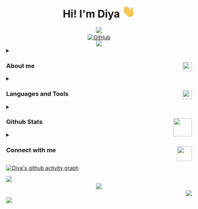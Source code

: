 <div align="center">

# Hi! I'm Diya <img width="35" src="https://github.com/1999AZZAR/1999AZZAR/blob/main/resources/img/waving.gif">
</div>
<div align="center"><img src="https://readme-typing-svg.herokuapp.com?color=2234AE&size=25&center=true&vCenter=true&width=450&height=30&lines=Welcome+to+my+profile...;Glad+to+see+you+here!"/>
</div>


<div  align="center" >
<a href="https://github.com/DiyaVj"><img src="https://img.shields.io/github/followers/PluckyPrecious.svg?label=GitHub&style=social" alt="GitHub"></a>
</div>

<div align="center">
<img src="https://media.giphy.com/media/VgCDAzcKvsR6OM0uWg/giphy.gif" width="50" />
</div>

<details>
<summary>
 <h3><a target="blank"><img align="right" src="https://media0.giphy.com/media/jtuOf0aupRzC6Odqtp/giphy.gif?cid=ecf05e47cdogpsnracr8e08l1yys6sxql2kkhn3ut4pceywd&rid=giphy.gif&ct=s" height="25" width="25" />About me</h3>
</summary>
 <p>An individual with ambition, motivation, and focus who is passionate about creating innovative solutions and learning new technologies. I enjoy working on challenging projects that require problem-solving skills and creativity. I’m always eager to learn from others and collaborate with diverse teams.
I have a passion for building scalable software solutions that make a difference in people's lives. UI/UX designing has hooked me. I'm enthusiastically grabbing onto various programming languages, frameworks, concepts, and principles. I am an open-source enthusiast. I love exploring different domains and trying out a bunch of different things. 

I'm a <b>Gold Microsoft Learn Student Ambassador</b>. In addition, I am <b>the Rajasthan State President of the Women's Indian Chamber of Commerce & Industry's Information Technology Council (WICCI)</b>. Also, I am the founder and a vice-chairperson at GeeksforGeeks Student Chapter - RTU. 
Selected under <b>top 50 teams in India at Samsung Solve For Tomorrow</b>.

I've always been interested in building strong networks and creating a positive environment.</p>

<div align="center">
 
![LevelGold160x143](https://github.com/DiyaVj/DiyaVj/assets/87236107/d5a7861b-db6a-4955-8349-f3c2bd512629)
 
</div>

</details>
 
<details>
 <summary> 
 <h3><a target="blank"><img align="right" src="https://camo.githubusercontent.com/beb64ff21c883e318e4f5db5231c2ba4175705bea1c9249e82a41ab375db4f75/68747470733a2f2f6d65646961322e67697068792e636f6d2f6d656469612f51737347456d706b79454f684243623765312f67697068792e6769663f6369643d656366303565343761306e336769316266716e74716d6f62386739616964316f796a327772336473336d67373030626c267269643d67697068792e676966" height="25" width="25" />Languages and Tools</h3></summary>
 
<h3 align="center">Languages</h3>

<p align="center">

  <a href="https://www.cprogramming.com/" target="_blank"> 
    <img src="https://img.shields.io/badge/C%20programming-A8B9CC.svg?style=for-the-badge&logo=c&logoColor=white"
      alt="c"/>
  </a>
  <a href="https://www.w3schools.com/cpp/" target="_blank"> 
    <img src="https://img.shields.io/badge/-C++-007ACC?style=for-the-badge&logo=cplusplus&logoColor=white"
      alt="cpp"/>
  </a>
  <a href="https://developer.mozilla.org/en-US/docs/Web/JavaScript" target="_blank"> 
    <img src="https://img.shields.io/badge/Javascript-F7DF1E.svg?style=for-the-badge&logo=javascript&logoColor=black"
      alt="javascript"/> 
  </a>
  <a href="https://www.w3.org/html/" target="_blank"> 
    <img src="https://img.shields.io/badge/html-E34F26.svg?style=for-the-badge&logo=html5&logoColor=white"
      alt="html5"/> 
  </a>
  <a href="https://www.w3schools.com/css/" target="_blank">
    <img src="https://img.shields.io/badge/css-1572B6.svg?style=for-the-badge&logo=css3&logoColor=white"
      alt="css3"/>
  </a>
  <a href="https://python.org/">
    <img alt="Python" src="https://img.shields.io/badge/Python-14354C?style=for-the-badge&logo=python&logoColor=white"/>
  </a>
</p>
<!-- 
<h3 align="center">Frontend</h3>
<p align="center">
      <a href="https://getbootstrap.com" target="_blank">
    <img src="https://img.shields.io/badge/bootstrap-7952B3.svg?style=for-the-badge&logo=bootstrap&logoColor=white"
      alt="bootstrap"/>
  </a>
</p> -->
<!-- 
<h3 align="center">Backend</h3>
<p align="center">
  <a href="https://nodejs.org" target="_blank"> 
    <img src="https://img.shields.io/badge/node.js-339933.svg?style=for-the-badge&logo=nodedotjs&logoColor=white"
      alt="nodejs"/> 
  </a>
</p> -->

<!-- <h3 align="center">Database</h3>
<p align="center">
  <a href="https://www.mongodb.com/" target="_blank"> 
    <img src="https://img.shields.io/badge/mongodb-47A248.svg?style=for-the-badge&logo=mongodb&logoColor=white"
      alt="mongodb"/> 
  </a> 
   <a href="https://www.mysql.com/"><img alt="MySQL" src="https://img.shields.io/badge/MySQL-00000F?style=for-the-badge&logo=mysql&logoColor=white"></a>
 
</p> -->

<h3 align="center">Cloud & Hosting:</h3>
<p align="center">
  <a href="https://azure.microsoft.com/en-in/" target="_blank">
    <img  src="https://img.shields.io/badge/Azure-0078D4?style=for-the-badge&logo=microsoftazure&logoColor=white" alt="azure"/> 
  </a>
</p>

<h3 align="center">Version Control & CI/CD</h3>
<p align="center">
  <a href="https://github.com/ELanza-48" target="_blank">
    <img src="https://img.shields.io/badge/github-181717.svg?style=for-the-badge&logo=github&logoColor=white" alt="github" />
  </a>
  <a href="https://git-scm.com/" target="_blank">
    <img src="https://img.shields.io/badge/git-F05032.svg?style=for-the-badge&logo=git&logoColor=white"
      alt="git"/>
  </a>
</p>

<h3 align="center">Preferred IDEs  & Tools :</h3>
<p align="center"> 
  <a href="https://code.visualstudio.com/" target="_blank">
    <img src="https://img.shields.io/badge/vscode-007ACC.svg?style=for-the-badge&logo=visualstudiocode&logoColor=white" alt="vsCode"/> 
  </a>
  <a href="https://postman.com" target="_blank"> 
    <img src="https://img.shields.io/badge/postman-FF6C37.svg?style=for-the-badge&logo=postman&logoColor=white" alt="postman"/>
  </a>
  <a href="#"><img alt="TFigma" src="https://img.shields.io/badge/Figma-430098?style=for-the-badge&logo=figma&logoColor=pink"></a>
  <a href="#"><img alt="Stack Overflow" src="https://img.shields.io/badge/Stack_Overflow-FE7A16?style=for-the-badge&logo=stack-overflow&logoColor=white"></a>
</p>
 
 <!--
 <a target="blank"><img align="right" src="https://camo.githubusercontent.com/1dfebc2e9839ae2ab59cea3d5a3cd01eb2aef1728222a394ea756daf5eaad2c6/68747470733a2f2f632e74656e6f722e636f6d2f534f564d53586d5742316b41414141692f746f6e792d737461722d6a756d70696e672e676966" height="100" width="100" />
  <ol>
  <p align="left"> 
<a href="https://www.blender.org/" target="_blank" rel="noreferrer"> <img src="https://download.blender.org/branding/community/blender_community_badge_white.svg" alt="blender" width="40" height="40"/> </a> 
<a href="https://www.cprogramming.com/" target="_blank" rel="noreferrer"> <img src="https://raw.githubusercontent.com/devicons/devicon/master/icons/c/c-original.svg" alt="c" width="40" height="40"/> </a> 
<a href="https://www.w3schools.com/cpp/" target="_blank" rel="noreferrer"> <img src="https://raw.githubusercontent.com/devicons/devicon/master/icons/cplusplus/cplusplus-original.svg" alt="cplusplus" width="40" height="40"/> </a> 
<a href="https://www.w3schools.com/css/" target="_blank" rel="noreferrer"> <img src="https://raw.githubusercontent.com/devicons/devicon/master/icons/css3/css3-original-wordmark.svg" alt="css3" width="40" height="40"/> </a> 
<a href="https://www.figma.com/" target="_blank" rel="noreferrer"> <img src="https://www.vectorlogo.zone/logos/figma/figma-icon.svg" alt="figma" width="40" height="40"/> </a> 
<a href="https://www.w3.org/html/" target="_blank" rel="noreferrer"> <img src="https://raw.githubusercontent.com/devicons/devicon/master/icons/html5/html5-original-wordmark.svg" alt="html5" width="40" height="40"/> </a> 
<a href="https://www.adobe.com/in/products/illustrator.html" target="_blank" rel="noreferrer"> <img src="https://www.vectorlogo.zone/logos/adobe_illustrator/adobe_illustrator-icon.svg" alt="illustrator" width="40" height="40"/> </a> 
<a href="https://www.photoshop.com/en" target="_blank" rel="noreferrer"> <img src="https://raw.githubusercontent.com/devicons/devicon/master/icons/photoshop/photoshop-line.svg" alt="photoshop" width="40" height="40"/> </a> 
  <a href="https://www.python.org" target="_blank" rel="noreferrer"> <img src="https://raw.githubusercontent.com/devicons/devicon/master/icons/python/python-original.svg" alt="python" width="40" height="40"/> </a>
  
 </p>

<h4> Things I code with </h4>
<p>
  <img alt="github actions" src="https://img.shields.io/badge/-Github_Actions-2088FF?style=flat-square&logo=github-actions&logoColor=white" />
  <img alt="Heroku" src="https://img.shields.io/badge/-Heroku-430098?style=flat-square&logo=heroku&logoColor=white" />
  <img alt="git" src="https://img.shields.io/badge/-Git-F05032?style=flat-square&logo=git&logoColor=white" />
  <img alt="Brave browser" src="https://img.shields.io/badge/-Brave_Browser-FB542B?style=flat-square&logo=brave&logoColor=white" />
  <img alt="MongoDB" src="https://img.shields.io/badge/-MongoDB-13aa52?style=flat-square&logo=mongodb&logoColor=white" />
  <img alt="Nodejs" src="https://img.shields.io/badge/-Nodejs-43853d?style=flat-square&logo=Node.js&logoColor=white" />
</p>
-->

</details>


<details>
 <summary><h3>
 <a target="blank"><img align="right" src="https://media0.giphy.com/media/RVWSqOsgDAq0W3051o/giphy_s.gif?cid=ecf05e47oxxhzj0hc61ddll5rcfca66yv1dl18io0l31pmss&rid=giphy_s.gif&ct=s" height="50" width="50" />Github Stats</h3></summary>
 
<img src="https://github-readme-stats.vercel.app/api/top-langs?username=DiyaVj&show_icons=true&line_height=10&title_color=7A7ADB&icon_color=2234AE&text_color=D3D3D3&bg_color=0,000000,130F40" alt="" /></td>
    
</details> 


<details>
 <summary><h3><a target="blank"><img align="right" src="https://media1.giphy.com/media/IqgySmxEgP0rs40ZMB/giphy.gif?cid=ecf05e47e7dvfufx9t47q5pf2065hf6mr8dmr8y2yrq8o3su&rid=giphy.gif&ct=s" height="40" width="40" /> Connect with me </h3></summary>
 
 <a target="blank"><img align="right" src="https://camo.githubusercontent.com/1dfebc2e9839ae2ab59cea3d5a3cd01eb2aef1728222a394ea756daf5eaad2c6/68747470733a2f2f632e74656e6f722e636f6d2f534f564d53586d5742316b41414141692f746f6e792d737461722d6a756d70696e672e676966" height="100" width="100" />

</a>
<p align="left">
<a href="https://linktr.ee/Diyavj">
        <img src="https://img.shields.io/twitter/follow/DiyaVj?style=social&logo=linktree"
            alt="follow on Linktree"></a>
<a href="https://twitter.com/DiyaVijay6">
        <img src="https://img.shields.io/twitter/follow/DiyaVijay6?style=social&logo=twitter"
            alt="follow on Twitter"></a>
 <a href="www.linkedin.com/in/diya-vijay">
        <img src="https://img.shields.io/twitter/follow/Diya-Vijay?style=social&logo=linkedin"
            alt="follow on LinkedIn"></a>
 <a href="www.linkedin.com/in/diya-vijay">
        <img src="https://img.shields.io/twitter/follow/diyavijay?style=social&logo=medium"
            alt="follow on Medium"></a>
 <a href="www.linkedin.com/in/diya-vijay">
        <img src="https://img.shields.io/twitter/follow/diyavj?style=social&logo=behance"
            alt="follow on Behnace"></a>
</p>

</details>

  
 [![Diya's github activity graph](https://github-readme-activity-graph.vercel.app/graph?username=DiyaVj&theme=react-dark&line=2234AE&color=D3D3D3)](https://github.com/ashutosh00710/github-readme-activity-graph)
  
  
<div align="left">
<img src="https://media.giphy.com/media/ObNTw8Uzwy6KQ/giphy.gif" width="30">
</div>
        
<div align="center">
<img src="https://media.giphy.com/media/7j2hfyeVcDtf2/giphy.gif" width="50" />
</div>

<div align="right">
<img src="https://media.giphy.com/media/ObNTw8Uzwy6KQ/giphy.gif" width="30" />
</div>

<img src="https://user-images.githubusercontent.com/73097560/115834477-dbab4500-a447-11eb-908a-139a6edaec5c.gif"> 
